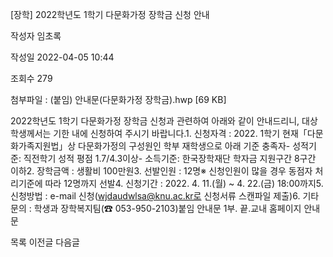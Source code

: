 



[장학] 2022학년도 1학기 다문화가정 장학금 신청 안내



작성자
임초록


작성일
2022-04-05 10:44


조회수
279


첨부파일 : (붙임) 안내문(다문화가정 장학금).hwp [69 KB]


﻿2022학년도 1학기 다문화가정 장학금 신청과 관련하여 아래와 같이 안내드리니, 대상 학생께서는 기한 내에 신청하여 주시기 바랍니다.1. 신청자격 : 2022. 1학기 현재「다문화가족지원법」상 다문화가정의 구성원인 학부 재학생으로 아래 기준 충족자- 성적기준: 직전학기 성적 평점 1.7/4.3이상- 소득기준: 한국장학재단 학자금 지원구간 8구간 이하2. 장학금액 : 생활비 100만원3. 선발인원 : 12명※ 신청인원이 많을 경우 동점자 처리기준에 따라 12명까지 선발4. 신청기간 : 2022. 4. 11.(월) ~ 4. 22.(금) 18:00까지5. 신청방법 : e-mail 신청(wjdaudwlsa@knu.ac.kr로 신청서류 스캔파일 제출)6. 기타문의 : 학생과 장학복지팀(☎ 053-950-2103)붙임 안내문 1부. 끝.교내 홈페이지 안내문





목록
이전글
다음글




